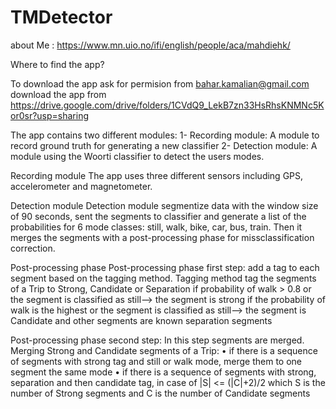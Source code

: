 # TMDetector
about Me : 
https://www.mn.uio.no/ifi/english/people/aca/mahdiehk/


Where to find the app?

To download the app ask for permision from bahar.kamalian@gmail.com 
download the app from https://drive.google.com/drive/folders/1CVdQ9_LekB7zn33HsRhsKNMNc5Kor0sr?usp=sharing


The app contains two different modules:
1- Recording module: A module to record ground truth for generating a new classifier 
2- Detection module: A module using the Woorti classifier to detect the users modes. 

Recording module
The app uses three different sensors including GPS, accelerometer and magnetometer. 

Detection module
Detection module segmentize data with the window size of 90 seconds, sent the segments to classifier and generate a list of the probabilities for 6 mode classes: still, walk, bike, car, bus, train. Then it merges the segments with a post-processing phase for missclassification correction. 

Post-processing phase
Post-processing phase first step:
add a tag to each segment based on the tagging method. 
Tagging method tag the segments of a Trip to Strong, Candidate or Separation
 if probability of walk > 0.8 or the segment is classified as still--> the segment is strong
 if the probability of walk is the highest or the segment is classified as still--> the segment is Candidate and other segments are known separation segments
 
 Post-processing phase second step:
In this step segments are merged. Merging Strong and Candidate segments of a Trip:
•	if there is a sequence of segments with strong tag and still or walk mode, merge them to one segment the same mode
•	if there is a sequence of segments with strong, separation and then candidate tag, in case of |S| <= (|C|+2)/2 which S is the number of Strong segments and C is the number of Candidate segments
    

